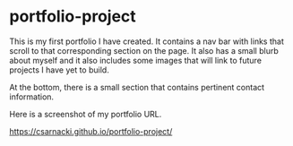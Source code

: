 # portfolio-project

This is my first portfolio I have created. It contains a nav bar with links that scroll to that corresponding section on the page. It also has a small blurb about myself and it also includes some images that will link to future projects I have yet to build.

At the bottom, there is a small section that contains pertinent contact information.

Here is a screenshot of my portfolio URL.

https://csarnacki.github.io/portfolio-project/
